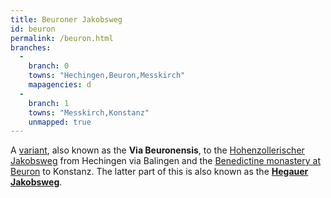 ```yaml
---
title: Beuroner Jakobsweg
id: beuron
permalink: /beuron.html
branches:
  -
    branch: 0
    towns: "Hechingen,Beuron,Messkirch"
    mapagencies: d
  -
    branch: 1
    towns: "Messkirch,Konstanz"
    unmapped: true
---
```


A [variant][0], also known as the **Via Beuronensis**, to the [Hohenzollerischer Jakobsweg][1] from Hechingen via Balingen and the [Benedictine monastery at Beuron][2] to Konstanz. The latter part of this is also known as the [**Hegauer Jakobsweg**][3].

[0]: http://www.s-line.de/homepages/jakobsweg/lk-konst.htm
[1]: hohenzollern.html
[2]: http://jakobsweg-tuebingen-beuron-konstanz.de/
[3]: http://jakobsweg-tuebingen-beuron-konstanz.de/hegauer-jakobsweg/